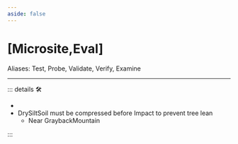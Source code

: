 ```yaml
---
aside: false
---
```

# <py>[Microsite,Eval]</py>

Aliases: Test, Probe, Validate, Verify, Examine

---

<!-- =================================================== -->
<!-- =================================================== -->
<!-- =================================================== -->
<!-- =================================================== -->
<!-- =================================================== -->
::: details 🛠

-
- DrySiltSoil must be compressed before Impact to prevent tree lean
    - Near GraybackMountain

:::
